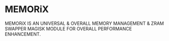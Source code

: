 # MEMORiX
MEMORiX IS AN UNIVERSAL &amp; OVERALL MEMORY MANAGEMENT &amp; ZRAM SWAPPER MAGISK MODULE FOR OVERALL PERFORMANCE ENHANCEMENT.
